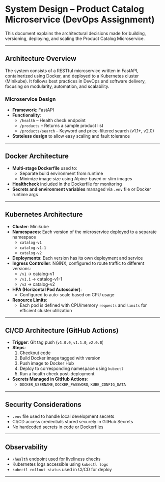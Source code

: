 # System Design – Product Catalog Microservice (DevOps Assignment)

This document explains the architectural decisions made for building, versioning, deploying, and scaling the Product Catalog Microservice.

---

## Architecture Overview

The system consists of a RESTful microservice written in FastAPI, containerized using Docker, and deployed to a Kubernetes cluster (Minikube). It follows best practices in DevOps and software delivery, focusing on modularity, automation, and scalability.

### Microservice Design

- **Framework**: FastAPI
- **Functionality**:
  - `/health` – Health check endpoint
  - `/products` – Returns a sample product list
  - `/products/search` – Keyword and price-filtered search (v1.1+, v2.0)
- **Stateless design** to allow easy scaling and fault tolerance

---

## Docker Architecture

- **Multi-stage Dockerfile** used to:
  - Separate build environment from runtime
  - Minimize image size using Alpine-based or slim images
- **Healthcheck** included in the Dockerfile for monitoring
- **Secrets and environment variables** managed via `.env` file or Docker runtime args

---

## Kubernetes Architecture

- **Cluster**: Minikube
- **Namespaces**: Each version of the microservice deployed to a separate namespace
  - `catalog-v1`
  - `catalog-v1-1`
  - `catalog-v2`
- **Deployments**: Each version has its own deployment and service
- **Ingress Controller**: NGINX, configured to route traffic to different versions:
  - `/v1` → catalog-v1
  - `/v1.1` → catalog-v1-1
  - `/v2` → catalog-v2
- **HPA (Horizontal Pod Autoscaler)**:
  - Configured to auto-scale based on CPU usage
- **Resource Limits**:
  - Each pod is defined with CPU/memory `requests` and `limits` for efficient cluster utilization

---

## CI/CD Architecture (GitHub Actions)

- **Trigger**: Git tag push (`v1.0.0`, `v1.1.0`, `v2.0.0`)
- **Steps**:
  1. Checkout code
  2. Build Docker image tagged with version
  3. Push image to Docker Hub
  4. Deploy to corresponding namespace using `kubectl`
  5. Run a health check post-deployment
- **Secrets Managed in GitHub Actions**:
  - `DOCKER_USERNAME`, `DOCKER_PASSWORD`, `KUBE_CONFIG_DATA`

---

## Security Considerations

- `.env` file used to handle local development secrets
- CI/CD access credentials stored securely in GitHub Secrets
- No hardcoded secrets in code or Dockerfiles

---

## Observability

- `/health` endpoint used for liveliness checks
- Kubernetes logs accessible using `kubectl logs`
- `kubectl rollout status` used in CI/CD for deploy

---
